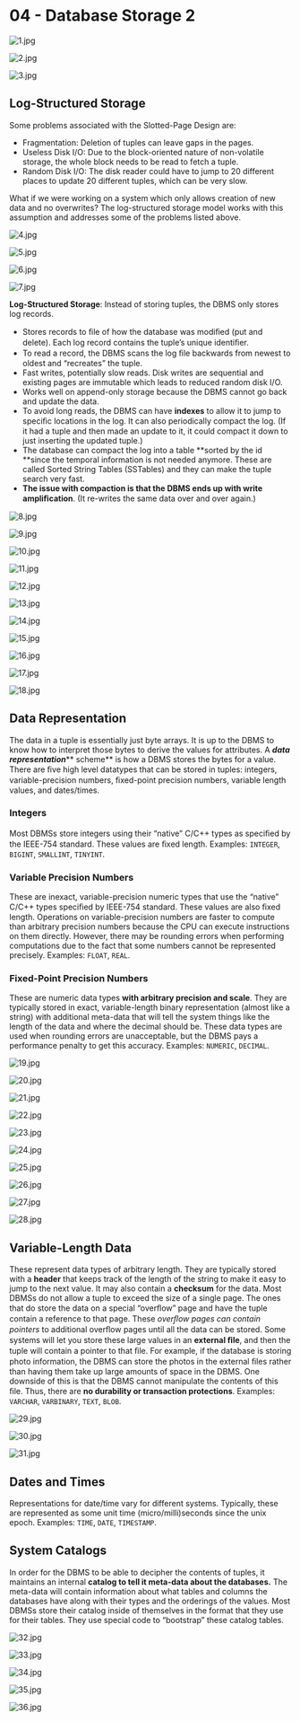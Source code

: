 # 04 - Database Storage 2

![1.jpg](assets/1678071120522-651a3878-583a-4c89-b2b5-7428251032a2.jpeg)

![2.jpg](assets/1678071119754-b38b1eb3-b433-476a-96b4-8f746fb33cd8.jpeg)

![3.jpg](assets/1678071120236-c9f1b2ef-9d6a-45ab-a0c7-bd3fbf0e149f.jpeg)

## Log-Structured Storage

Some problems associated with the Slotted-Page Design are:

* Fragmentation: Deletion of tuples can leave gaps in the pages.
* Useless Disk I/O: Due to the block-oriented nature of non-volatile storage, the whole block needs to be read to fetch a tuple.
* Random Disk I/O: The disk reader could have to jump to 20 different places to update 20 different tuples, which can be very slow.

What if we were working on a system which only allows creation of new data and no overwrites? The log-structured storage model works with this assumption and addresses some of the problems listed above.

![4.jpg](assets/1678071119914-eeb8ded9-f285-43d1-8753-2a2559ff24c4.jpeg)

![5.jpg](assets/1678071120197-ae13f57c-8a94-469a-85ba-5c4fd63b7074.jpeg)

![6.jpg](assets/1678071122059-0cde7e0e-969e-42d9-9a6b-5373219808fa.jpeg)

![7.jpg](assets/1678071121723-cffbae37-4281-4647-bb85-cb2bba05aa0e.jpeg)

**Log-Structured Storage**: Instead of storing tuples, the DBMS only stores log records.

* Stores records to ﬁle of how the database was modiﬁed (put and delete). Each log record contains the tuple’s unique identiﬁer.
* To read a record, the DBMS scans the log ﬁle backwards from newest to oldest and “recreates” the tuple.
* Fast writes, potentially slow reads. Disk writes are sequential and existing pages are immutable which leads to reduced random disk I/O.
* Works well on append-only storage because the DBMS cannot go back and update the data.
* To avoid long reads, the DBMS can have **indexes** to allow it to jump to speciﬁc locations in the log. It can also periodically compact the log. (If it had a tuple and then made an update to it, it could compact it down to just inserting the updated tuple.)
* The database can compact the log into a table \*\*sorted by the id \*\*since the temporal information is not needed anymore. These are called Sorted String Tables (SSTables) and they can make the tuple search very fast.
* **The issue with compaction is that the DBMS ends up with write ampliﬁcation**. (It re-writes the same data over and over again.)

![8.jpg](assets/1678071123056-3782e870-9675-40a7-aec6-0041840070a9.jpeg)

![9.jpg](assets/1678071122655-8a475ad1-1255-407a-9e26-c2b7c6509a6c.jpeg)

![10.jpg](assets/1678071123439-91c77b00-c3f9-4d20-ba35-60fbbe6ef0d7.jpeg)

![11.jpg](assets/1678071124209-50087c67-eb9b-4107-8dcf-9ebdca8016b5.jpeg)

![12.jpg](assets/1678071124592-a4f45da2-b6bd-4273-abcc-944a49c994ca.jpeg)

![13.jpg](assets/1678071124992-a640aa3e-4c92-4559-af35-1cdafa82a92e.jpeg)

![14.jpg](assets/1678071125505-a341d10b-7d4c-44fe-9553-0debb9eb12b8.jpeg)

![15.jpg](assets/1678071125597-fc7f8d68-4f5e-4486-a63c-0cec821b7374.jpeg)

![16.jpg](assets/1678071126473-3d7efe02-d660-4450-b96f-f605c7cc2d18.jpeg)

![17.jpg](assets/1678071126724-bfe67ebb-d263-41d4-8b1c-1665e5674cad.jpeg)

![18.jpg](assets/1678071127290-f4b2da9c-7d40-4e7d-9bc6-66ac9249ba24.jpeg)

## Data Representation

The data in a tuple is essentially just byte arrays. It is up to the DBMS to know how to interpret those bytes to derive the values for attributes. A _**data representation**_\*\* scheme\*\* is how a DBMS stores the bytes for a value. There are ﬁve high level datatypes that can be stored in tuples: integers, variable-precision numbers, ﬁxed-point precision numbers, variable length values, and dates/times.

### Integers

Most DBMSs store integers using their “native” C/C++ types as speciﬁed by the IEEE-754 standard. These values are ﬁxed length. Examples: `INTEGER`, `BIGINT`, `SMALLINT`, `TINYINT`.

### Variable Precision Numbers

These are inexact, variable-precision numeric types that use the “native” C/C++ types speciﬁed by IEEE-754 standard. These values are also ﬁxed length. Operations on variable-precision numbers are faster to compute than arbitrary precision numbers because the CPU can execute instructions on them directly. However, there may be rounding errors when performing computations due to the fact that some numbers cannot be represented precisely. Examples: `FLOAT`, `REAL`.

### Fixed-Point Precision Numbers

These are numeric data types **with arbitrary precision and scale**. They are typically stored in exact, variable-length binary representation (almost like a string) with additional meta-data that will tell the system things like the length of the data and where the decimal should be. These data types are used when rounding errors are unacceptable, but the DBMS pays a performance penalty to get this accuracy. Examples: `NUMERIC`, `DECIMAL`.

![19.jpg](assets/1678071127595-a842e0b6-dd7d-4306-b047-cdde2e79f1b4.jpeg)

![20.jpg](assets/1678071127727-69b44d0b-386a-47b1-a28a-447921f9220e.jpeg)

![21.jpg](assets/1678071128955-d4abadd0-9819-4458-92c4-df4c55ff9529.jpeg)

![22.jpg](assets/1678071129270-326e3981-2e2d-4d66-a73f-806320613103.jpeg)

![23.jpg](assets/1678071129602-b7fc9c6b-f9aa-4c25-9203-2ddfd95598d3.jpeg)

![24.jpg](assets/1678071130073-be249e44-f700-40c8-8b65-3369476ba857.jpeg)

![25.jpg](assets/1678071130082-bcf490b9-728e-4468-bd48-e789a9769d98.jpeg)

![26.jpg](assets/1678071131418-9751d0e3-992b-4729-af05-ee2021f36034.jpeg)

![27.jpg](assets/1678071131408-17ea76fb-0aef-43dd-bccd-aadef3bc3ab2.jpeg)

![28.jpg](assets/1678071131680-5cae0d7b-476a-4813-9338-e081cb742347.jpeg)

## Variable-Length Data

These represent data types of arbitrary length. They are typically stored with a **header** that keeps track of the length of the string to make it easy to jump to the next value. It may also contain a **checksum** for the data. Most DBMSs do not allow a tuple to exceed the size of a single page. The ones that do store the data on a special “overﬂow” page and have the tuple contain a reference to that page. These _overﬂow pages can contain pointers_ to additional overﬂow pages until all the data can be stored. Some systems will let you store these large values in an **external ﬁle**, and then the tuple will contain a pointer to that ﬁle. For example, if the database is storing photo information, the DBMS can store the photos in the external ﬁles rather than having them take up large amounts of space in the DBMS. One downside of this is that the DBMS cannot manipulate the contents of this ﬁle. Thus, there are **no durability or transaction protections**. Examples: `VARCHAR`, `VARBINARY`, `TEXT`, `BLOB`.

![29.jpg](assets/1678071132197-c1033ae3-0367-4c20-9ab3-5f41eab9195c.jpeg)

![30.jpg](assets/1678071132418-4024ed78-cfea-4505-8fef-05e946b93a23.jpeg)

![31.jpg](assets/1678071133971-07eae942-2e8c-4a1e-991f-e8df2decb1c2.jpeg)

## Dates and Times

Representations for date/time vary for different systems. Typically, these are represented as some unit time (micro/milli)seconds since the unix epoch. Examples: `TIME`, `DATE`, `TIMESTAMP`.

## System Catalogs

In order for the DBMS to be able to decipher the contents of tuples, it maintains an internal **catalog to tell it meta-data about the databases.** The meta-data will contain information about what tables and columns the databases have along with their types and the orderings of the values. Most DBMSs store their catalog inside of themselves in the format that they use for their tables. They use special code to “bootstrap” these catalog tables.

![32.jpg](assets/1678071133678-4c5ec88f-5aeb-45ec-8c25-15b5381a69dc.jpeg)

![33.jpg](assets/1678071133934-7019962d-781d-437b-b071-b9207bfcaf46.jpeg)

![34.jpg](assets/1678071134386-32a34f10-3ffc-47f1-a4a3-0b027ed5072f.jpeg)

![35.jpg](assets/1678071134679-dc0af686-5575-449b-b9e6-bfbdb1633b50.jpeg)

![36.jpg](assets/1678071135508-17252bfc-f999-4d83-bc1e-eb0dee5bf927.jpeg)
